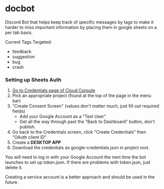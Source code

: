 # docbot

Discord Bot that helps keep track of specific messages by tags to make it harder to miss important information by placing them in google sheets on a per tab basis.

Current Tags Targeted:
- feedback
- suggestion
- bug
- crash

### Setting up Sheets Auth

1. [Go to Credentials page of Cloud Console](https://console.cloud.google.com/apis/credentials)
1. Pick an appropriate project (found at the top of the page in the menu bar)
1. "Create Consent Screen" (values don't matter much, just fill out required fields)
    - Add your Google Account as a "Test User"
    - Get all the way through past the "Back to Dashboard" button, don't publish.
1. Go back to the Credentials screen, click "Create Credentials" then "OAuth client ID"
1. Create a **DESKTOP APP**
1. Download the credentials as google-credentials.json in project root.

You will need to log in with your Google Account the next time the bot launches to set up token.json.
If there are problems with token.json, just delete it.

Creating a service account is a better approach and should be used in the future.